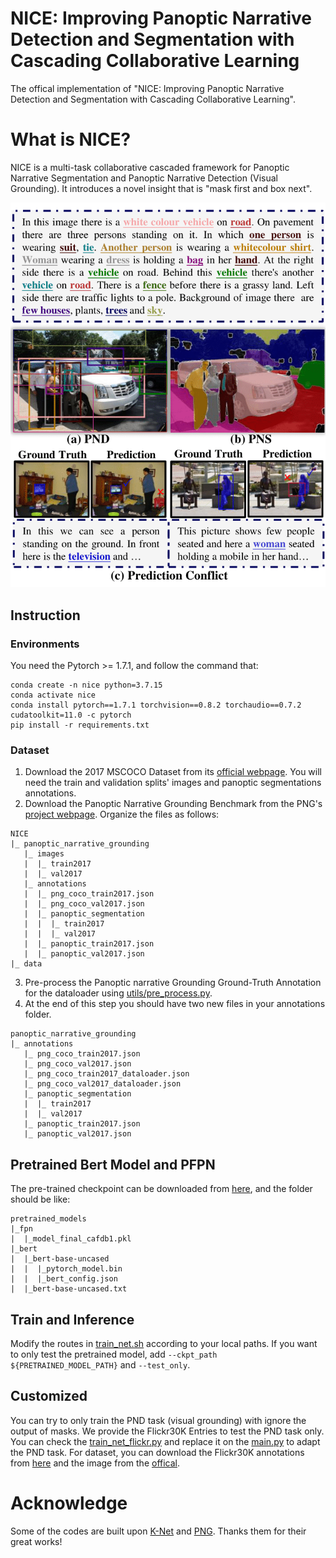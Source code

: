 # NICE: Improving Panoptic Narrative Detection and Segmentation with Cascading Collaborative Learning
The offical implementation of "NICE: Improving Panoptic Narrative Detection and Segmentation with Cascading Collaborative Learning".
# What is NICE?
NICE is a multi-task collaborative cascaded framework for Panoptic Narrative Segmentation and Panoptic Narrative Detection (Visual Grounding). It introduces a novel insight that is "mask first and box next".
<div align=center><img src="definition.png"/></div>

## Instruction
### Environments
You need the Pytorch >= 1.7.1, and follow the command that:
```
conda create -n nice python=3.7.15
conda activate nice
conda install pytorch==1.7.1 torchvision==0.8.2 torchaudio==0.7.2 cudatoolkit=11.0 -c pytorch
pip install -r requirements.txt
```
### Dataset
1. Download the 2017 MSCOCO Dataset from its [official webpage](https://cocodataset.org/#download). You will need the train and validation splits' images and panoptic segmentations annotations.
2. Download the Panoptic Narrative Grounding Benchmark from the PNG's [project webpage](https://bcv-uniandes.github.io/panoptic-narrative-grounding/#downloads). Organize the files as follows:
```
NICE
|_ panoptic_narrative_grounding
   |_ images
   |  |_ train2017
   |  |_ val2017
   |_ annotations
   |  |_ png_coco_train2017.json
   |  |_ png_coco_val2017.json
   |  |_ panoptic_segmentation
   |  |  |_ train2017
   |  |  |_ val2017
   |  |_ panoptic_train2017.json
   |  |_ panoptic_val2017.json
|_ data
```
3. Pre-process the Panoptic narrative Grounding Ground-Truth Annotation for the dataloader using [utils/pre_process.py](utils/pre_process.py).
4. At the end of this step you should have two new files in your annotations folder.
```
panoptic_narrative_grounding
|_ annotations
   |_ png_coco_train2017.json
   |_ png_coco_val2017.json
   |_ png_coco_train2017_dataloader.json
   |_ png_coco_val2017_dataloader.json
   |_ panoptic_segmentation
   |  |_ train2017
   |  |_ val2017
   |_ panoptic_train2017.json
   |_ panoptic_val2017.json
```

## Pretrained Bert Model and PFPN
The pre-trained checkpoint can be downloaded from [here](https://drive.google.com/drive/folders/1xrJmbBJ35M4O1SNyzb9ZTsvlYrwmkAph?usp=drive_link), and the folder should be like:
```
pretrained_models
|_fpn
|  |_model_final_cafdb1.pkl
|_bert
|  |_bert-base-uncased
|  |  |_pytorch_model.bin
|  |  |_bert_config.json
|  |_bert-base-uncased.txt
```

## Train and Inference
Modify the routes in [train_net.sh](train_net.sh) according to your local paths. If you want to only test the pretrained model, add `--ckpt_path ${PRETRAINED_MODEL_PATH}` and `--test_only`.

## Customized
You can try to only train the PND task (visual grounding) with ignore the output of masks. We provide the Flickr30K Entries to test the PND task only. You can check the [train_net_flickr.py](train_net_flickr.py) and replace it on the [main.py](main.py) to adapt the PND task. 
For dataset, you can download the Flickr30K annotations from [here](https://drive.google.com/file/d/19qJ8b5sxijKmtN0XG9leWbt2sPkIVqlc/view) and the image from the [offical](http://hockenmaier.cs.illinois.edu/DenotationGraph/).
# Acknowledge
Some of the codes are built upon [K-Net](https://github.com/ZwwWayne/K-Net) and [PNG](https://github.com/BCV-Uniandes/PNG). Thanks them for their great works!
